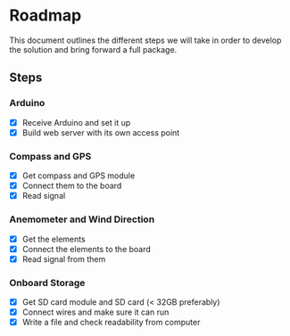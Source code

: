 # Roadmap

This document outlines the different steps we will take in order to develop the
solution and bring forward a full package.

## Steps

### Arduino

- [x] Receive Arduino and set it up
- [x] Build web server with its own access point

### Compass and GPS

- [x] Get compass and GPS module
- [x] Connect them to the board
- [x] Read signal

### Anemometer and Wind Direction

- [x] Get the elements
- [x] Connect the elements to the board
- [x] Read signal from them

### Onboard Storage

- [x] Get SD card module and SD card (< 32GB preferably)
- [x] Connect wires and make sure it can run
- [x] Write a file and check readability from computer
